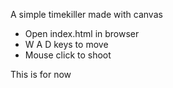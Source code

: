 A simple timekiller made with canvas


- Open index.html in browser
- W A D keys to move
- Mouse click to shoot

This is for now
